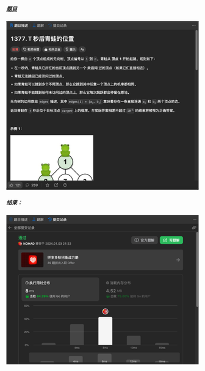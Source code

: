 ##### [题目](https://leetcode.cn/problems/frog-position-after-t-seconds/description/)
![pic](img.png)
##### 结果：
![pic](result.png)